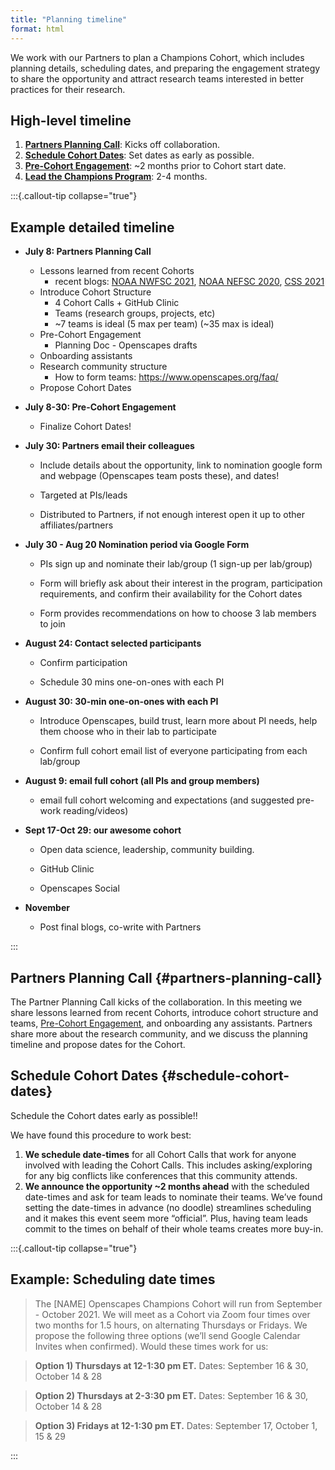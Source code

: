 ```yaml
---
title: "Planning timeline"
format: html
---
```


We work with our Partners to plan a Champions Cohort, which includes planning details, scheduling dates, and preparing the engagement strategy to share the opportunity and attract research teams interested in better practices for their research.

## High-level timeline

1. [**Partners Planning Call**](#partners-planning-call): Kicks off collaboration.
1. [**Schedule Cohort Dates**](#schedule-cohort-dates): Set dates as early as possible.
1. [**Pre-Cohort Engagement**](/champions/pre-cohort-engage.md): ~2 months prior to Cohort start date. 
1. [**Lead the Champions Program**](/champions/leadning-cohort-calls): 2-4 months. 

:::{.callout-tip collapse="true"}
## Example detailed timeline

-   **July 8: Partners Planning Call**
      - Lessons learned from recent Cohorts
          - recent blogs: [NOAA NWFSC 2021](https://www.openscapes.org/blog/2021/05/03/noaa-nwfsc-champions/ ), [NOAA NEFSC 2020](https://www.openscapes.org/blog/2020/03/06/workshop-noaa-nefsc/), [CSS 2021](https://www.openscapes.org/blog/2021/07/13/css-cohort/)
      - Introduce Cohort Structure
          - 4 Cohort Calls + GitHub Clinic 
          - Teams (research groups, projects, etc)
          - ~7 teams is ideal (5 max per team) (~35 max is ideal)
      - Pre-Cohort Engagement
          - Planning Doc - Openscapes drafts
      - Onboarding assistants
      - Research community structure
          - How to form teams: https://www.openscapes.org/faq/ 
      - Propose Cohort Dates

-   **July 8-30: Pre-Cohort Engagement**
      - Finalize Cohort Dates!

-   **July 30: Partners email their colleagues**

    -   Include details about the opportunity, link to nomination google form and webpage (Openscapes team posts these), and dates!

    -   Targeted at PIs/leads

    -   Distributed to Partners, if not enough interest open it up to other affiliates/partners

-   **July 30 - Aug 20 Nomination period via Google Form**

    -   PIs sign up and nominate their lab/group (1 sign-up per lab/group)

    -   Form will briefly ask about their interest in the program, participation requirements, and confirm their availability for the Cohort dates

    -   Form provides recommendations on how to choose 3 lab members to join

-   **August 24: Contact selected participants**

    -   Confirm participation 

    -   Schedule 30 mins one-on-ones with each PI

-   **August 30: 30-min one-on-ones with each PI**

    -   Introduce Openscapes, build trust, learn more about PI needs, help them choose who in their lab to participate

    -   Confirm full cohort email list of everyone participating from each lab/group

-   **August 9: email full cohort (all PIs and group members)**

    -   email full cohort welcoming and expectations (and suggested pre-work reading/videos)

-   **Sept 17-Oct 29: our awesome cohort**

    -   Open data science, leadership, community building.

    -   GitHub Clinic

    -   Openscapes Social

-   **November**

    -   Post final blogs, co-write with Partners

:::

## Partners Planning Call {#partners-planning-call}

The Partner Planning Call kicks of the collaboration. In this meeting we share lessons learned from recent Cohorts, introduce cohort structure and teams, [Pre-Cohort Engagement](/champions/pre-cohort-engage.md), and onboarding any assistants. Partners share more about the research community, and we discuss the planning timeline and propose dates for the Cohort. 

## Schedule Cohort Dates {#schedule-cohort-dates}

Schedule the Cohort dates early as possible!!

We have found this procedure to work best: 

1. **We schedule date-times** for all Cohort Calls that work for anyone involved with leading the Cohort Calls. This includes asking/exploring for any big conflicts like conferences that this community attends.
1. **We announce the opportunity ~2 months ahead** with the scheduled date-times and ask for team leads to nominate their teams. We’ve found setting the date-times in advance (no doodle) streamlines scheduling and it makes this event seem more “official”. Plus, having team leads commit to the times on behalf of their whole teams creates more buy-in. 

:::{.callout-tip collapse="true"}
## Example: Scheduling date times 

> The [NAME] Openscapes Champions Cohort will run from September - October 2021. We will meet as a Cohort via Zoom four times over two months for 1.5 hours, on alternating Thursdays or Fridays. We propose the following three options (we’ll send Google Calendar Invites when confirmed). Would these times work for us: 

> **Option 1) Thursdays at 12-1:30 pm ET.** 
Dates: September 16 & 30, October 14 & 28

> **Option 2) Thursdays at 2-3:30 pm ET.** 
Dates: September 16 & 30, October 14 & 28

> **Option 3) Fridays at 12-1:30 pm ET.** 
Dates: September 17, October 1, 15 & 29

:::


